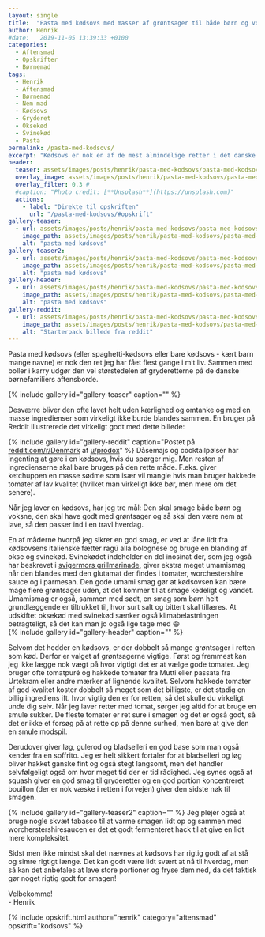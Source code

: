 ```yaml
---
layout: single
title:  "Pasta med kødsovs med masser af grøntsager til både børn og voksne"
author: Henrik
#date:   2019-11-05 13:39:33 +0100
categories:  
  - Aftensmad
  - Opskrifter
  - Børnemad
tags: 
  - Henrik
  - Aftensmad 
  - Børnemad 
  - Nem mad
  - Kødsovs 
  - Gryderet
  - Oksekød
  - Svinekød
  - Pasta
permalink: /pasta-med-kodsovs/
excerpt: "Kødsovs er nok en af de mest almindelige retter i det danske køkken. Denne version af kødsovs er fyldt med grøntsager, men er også spækket med smag. Den vil derfor være et hit hos både børn og forældre!"
header:
  teaser: assets/images/posts/henrik/pasta-med-kodsovs/pasta-med-kodsovs-teaser.jpg
  overlay_image: assets/images/posts/henrik/pasta-med-kodsovs/pasta-med-kodsovs-header.jpg
  overlay_filter: 0.3 # 
  #caption: "Photo credit: [**Unsplash**](https://unsplash.com)"
  actions:
    - label: "Direkte til opskriften"
      url: "/pasta-med-kodsovs/#opskrift"
gallery-teaser:
  - url: assets/images/posts/henrik/pasta-med-kodsovs/pasta-med-kodsovs-teaser.jpg
    image_path: assets/images/posts/henrik/pasta-med-kodsovs/pasta-med-kodsovs-teaser.jpg
    alt: "pasta med kødsovs"
gallery-teaser2:
  - url: assets/images/posts/henrik/pasta-med-kodsovs/pasta-med-kodsovs-teaser2.jpg
    image_path: assets/images/posts/henrik/pasta-med-kodsovs/pasta-med-kodsovs-teaser2.jpg
    alt: "pasta med kødsovs"
gallery-header:
  - url: assets/images/posts/henrik/pasta-med-kodsovs/pasta-med-kodsovs-header2.jpg
    image_path: assets/images/posts/henrik/pasta-med-kodsovs/pasta-med-kodsovs-header2.jpg
    alt: "pasta med kødsovs"
gallery-reddit:
  - url: assets/images/posts/henrik/pasta-med-kodsovs/pasta-med-kodsovs-reddit.jpg
    image_path: assets/images/posts/henrik/pasta-med-kodsovs/pasta-med-kodsovs-reddit.jpg
    alt: "Starterpack billede fra reddit"
---
```

Pasta med kødsovs (eller spaghetti-kødsovs eller bare kødsovs - kært barn mange navne) er nok den ret jeg har fået flest gange i mit liv. Sammen med boller i karry udgør den vel størstedelen af gryderetterne på de danske børnefamiliers aftensborde.

{% include gallery id="gallery-teaser"  caption="" %}

Desværre bliver den ofte lavet helt uden kærlighed og omtanke og med en masse ingredienser som virkeligt ikke burde blandes sammen. En bruger på Reddit illustrerede det virkeligt godt med dette billede:

{% include gallery id="gallery-reddit"  caption="Postet på [reddit.com/r/Denmark](https://www.reddit.com/r/Denmark/comments/gs2qrs/spaghettikødsovs_hos_familien_danmark/?utm_source=share&utm_medium=web2x) af [u/prodox](https://www.reddit.com/user/prodox/)" %}
Dåsemajs og cocktailpølser har ingenting at gøre i en kødsovs, hvis du spørger mig. Men resten af ingredienserne skal bare bruges på den rette måde. F.eks. giver ketchuppen en masse sødme som især vil mangle hvis man bruger hakkede tomater af lav kvalitet (hvilket man virkeligt ikke bør, men mere om det senere). 

Når jeg laver en kødsovs, har jeg tre mål: Den skal smage både børn og voksne, den skal have godt med grøntsager og så skal den være nem at lave, så den passer ind i en travl hverdag. 

En af måderne hvorpå jeg sikrer en god smag, er ved at låne lidt fra kødsovsens italienske fætter ragú alla bolognese og bruge en blanding af okse og svinekød. Svinekødet indeholder en del inosinat der, som jeg også har beskrevet i [svigermors grillmarinade](svigermors-grillmarinade/), giver ekstra meget umamismag når den blandes med den glutamat der findes i tomater, worchestershire sauce og i parmesan.
Den gode umami smag gør at kødsovsen kan bære mage flere grøntsager uden, at det kommer til at smage kedeligt og vandet. Umamismag er også, sammen med sødt, en smag som børn helt grundlæggende er tiltrukket til, hvor surt salt og bittert skal tillæres. At udskiftet oksekød med svinekød sænker også klimabelastningen betragteligt, så det kan man jo også lige tage med :smile:  
{% include gallery id="gallery-header"  caption="" %}

Selvom det hedder en kødsovs, er der dobbelt så mange grøntsager i retten som kød. Derfor er valget af grøntsagerne vigtige. Først og fremmest kan jeg ikke lægge nok vægt på hvor vigtigt det er at vælge gode tomater. Jeg bruger ofte tomatpuré og hakkede tomater fra Mutti eller passata fra Urtekram eller andre mærker af lignende kvalitet. Selvom hakkede tomater af god kvalitet koster dobbelt så meget som det billigste, er det stadig en billig ingrediens ift. hvor vigtig den er for retten, så det skulle du virkeligt unde dig selv. Når jeg laver retter med tomat, sørger jeg altid for at bruge en smule sukker. De fleste tomater er ret sure i smagen og det er også godt, så det er ikke et forsøg på at rette op på denne surhed, men bare at give den en smule modspil.


Derudover giver løg, gulerod og bladselleri en god base som man også kender fra en soffrito. Jeg er helt sikkert fortaler for at bladselleri og løg bliver hakket ganske fint og også stegt langsomt, men det handler selvfølgeligt også om hvor meget tid der er tid rådighed. Jeg synes også at squash giver en god smag til gryderetter og en god portion koncentreret bouillon (der er nok væske i retten i forvejen) giver den sidste nøk til smagen.

{% include gallery id="gallery-teaser2"  caption="" %}
Jeg plejer også at bruge nogle skvæt tabasco til at varme smagen lidt op og sammen med worcherstershiresaucen er det et godt fermenteret hack til at give en lidt mere kompleksitet. 

Sidst men ikke mindst skal det nævnes at kødsovs har rigtig godt af at stå og simre rigtigt længe. Det kan godt være lidt svært at nå til hverdag, men så kan det anbefales at lave store portioner og fryse dem ned, da det faktisk gør noget rigtig godt for smagen!



Velbekomme!  
\- Henrik 

{% include opskrift.html author="henrik" category="aftensmad" opskrift="kodsovs" %}